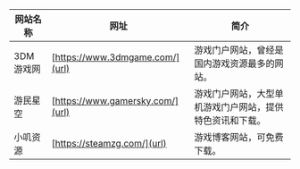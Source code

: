 | **网站名称**  |  **网址** |  **简介**  |  
|-------|-------|-------|  
| 3DM游戏网 | [https://www.3dmgame.com/](url) | 游戏门户网站，曾经是国内游戏资源最多的网站。 |  
| 游民星空 | [https://www.gamersky.com/](url) | 游戏门户网站，大型单机游戏门户网站，提供特色资讯和下载。 |
|小叽资源|[https://steamzg.com/](url)|游戏博客网站，可免费下载。|